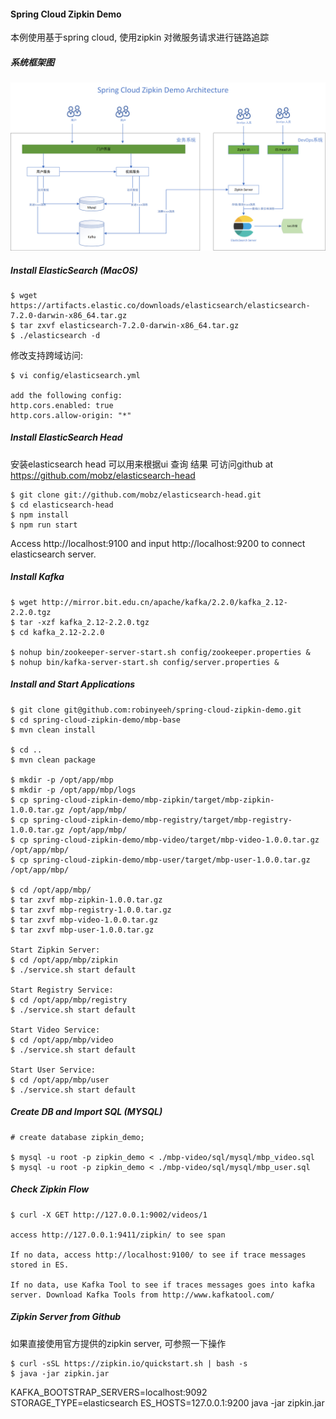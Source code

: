 #### Spring Cloud Zipkin Demo

本例使用基于spring cloud, 使用zipkin 对微服务请求进行链路追踪

##### 系统框架图

![](design/spring-cloud-zipkin-demo-architecture.png)

##### Install ElasticSearch (MacOS)


```
$ wget https://artifacts.elastic.co/downloads/elasticsearch/elasticsearch-7.2.0-darwin-x86_64.tar.gz
$ tar zxvf elasticsearch-7.2.0-darwin-x86_64.tar.gz
$ ./elasticsearch -d
```

修改支持跨域访问:
```
$ vi config/elasticsearch.yml

add the following config:
http.cors.enabled: true
http.cors.allow-origin: "*"
```

##### Install ElasticSearch Head

安装elasticsearch head 可以用来根据ui 查询 结果
可访问github at https://github.com/mobz/elasticsearch-head

```
$ git clone git://github.com/mobz/elasticsearch-head.git
$ cd elasticsearch-head
$ npm install
$ npm run start
```

Access http://localhost:9100 and input http://localhost:9200 to connect elasticsearch server.


##### Install Kafka

```
$ wget http://mirror.bit.edu.cn/apache/kafka/2.2.0/kafka_2.12-2.2.0.tgz
$ tar -xzf kafka_2.12-2.2.0.tgz
$ cd kafka_2.12-2.2.0

$ nohup bin/zookeeper-server-start.sh config/zookeeper.properties &
$ nohup bin/kafka-server-start.sh config/server.properties &
```

##### Install and Start Applications

```
$ git clone git@github.com:robinyeeh/spring-cloud-zipkin-demo.git
$ cd spring-cloud-zipkin-demo/mbp-base
$ mvn clean install

$ cd ..
$ mvn clean package

$ mkdir -p /opt/app/mbp
$ mkdir -p /opt/app/mbp/logs
$ cp spring-cloud-zipkin-demo/mbp-zipkin/target/mbp-zipkin-1.0.0.tar.gz /opt/app/mbp/
$ cp spring-cloud-zipkin-demo/mbp-registry/target/mbp-registry-1.0.0.tar.gz /opt/app/mbp/
$ cp spring-cloud-zipkin-demo/mbp-video/target/mbp-video-1.0.0.tar.gz /opt/app/mbp/
$ cp spring-cloud-zipkin-demo/mbp-user/target/mbp-user-1.0.0.tar.gz /opt/app/mbp/

$ cd /opt/app/mbp/
$ tar zxvf mbp-zipkin-1.0.0.tar.gz
$ tar zxvf mbp-registry-1.0.0.tar.gz
$ tar zxvf mbp-video-1.0.0.tar.gz
$ tar zxvf mbp-user-1.0.0.tar.gz

Start Zipkin Server:
$ cd /opt/app/mbp/zipkin
$ ./service.sh start default

Start Registry Service:
$ cd /opt/app/mbp/registry
$ ./service.sh start default

Start Video Service:
$ cd /opt/app/mbp/video
$ ./service.sh start default

Start User Service:
$ cd /opt/app/mbp/user
$ ./service.sh start default
```

##### Create DB and Import SQL (MYSQL)

```
# create database zipkin_demo;

$ mysql -u root -p zipkin_demo < ./mbp-video/sql/mysql/mbp_video.sql
$ mysql -u root -p zipkin_demo < ./mbp-video/sql/mysql/mbp_user.sql
```

##### Check Zipkin Flow

```
$ curl -X GET http://127.0.0.1:9002/videos/1

access http://127.0.0.1:9411/zipkin/ to see span

If no data, access http://localhost:9100/ to see if trace messages stored in ES.

If no data, use Kafka Tool to see if traces messages goes into kafka server. Download Kafka Tools from http://www.kafkatool.com/
```

##### Zipkin Server from Github

如果直接使用官方提供的zipkin server, 可参照一下操作

```
$ curl -sSL https://zipkin.io/quickstart.sh | bash -s
$ java -jar zipkin.jar
```

KAFKA_BOOTSTRAP_SERVERS=localhost:9092 STORAGE_TYPE=elasticsearch ES_HOSTS=127.0.0.1:9200 java -jar zipkin.jar

